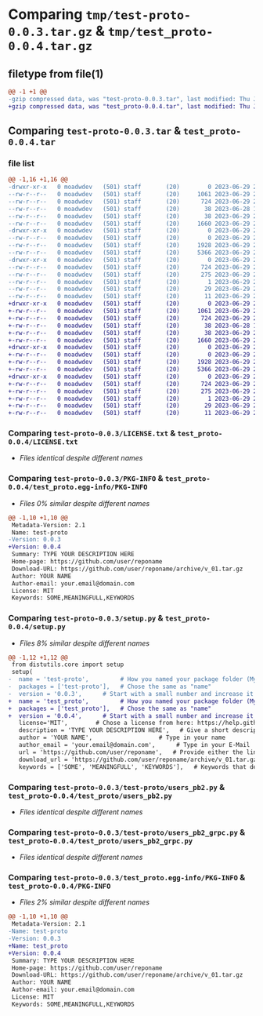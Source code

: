 # Comparing `tmp/test-proto-0.0.3.tar.gz` & `tmp/test_proto-0.0.4.tar.gz`

## filetype from file(1)

```diff
@@ -1 +1 @@
-gzip compressed data, was "test-proto-0.0.3.tar", last modified: Thu Jun 29 21:18:00 2023, max compression
+gzip compressed data, was "test_proto-0.0.4.tar", last modified: Thu Jun 29 21:28:23 2023, max compression
```

## Comparing `test-proto-0.0.3.tar` & `test_proto-0.0.4.tar`

### file list

```diff
@@ -1,16 +1,16 @@
-drwxr-xr-x   0 moadwdev   (501) staff       (20)        0 2023-06-29 21:18:00.711748 test-proto-0.0.3/
--rw-r--r--   0 moadwdev   (501) staff       (20)     1061 2023-06-29 21:09:14.000000 test-proto-0.0.3/LICENSE.txt
--rw-r--r--   0 moadwdev   (501) staff       (20)      724 2023-06-29 21:18:00.711646 test-proto-0.0.3/PKG-INFO
--rw-r--r--   0 moadwdev   (501) staff       (20)       38 2023-06-28 15:00:54.000000 test-proto-0.0.3/README.md
--rw-r--r--   0 moadwdev   (501) staff       (20)       38 2023-06-29 21:18:00.711778 test-proto-0.0.3/setup.cfg
--rw-r--r--   0 moadwdev   (501) staff       (20)     1660 2023-06-29 21:17:14.000000 test-proto-0.0.3/setup.py
-drwxr-xr-x   0 moadwdev   (501) staff       (20)        0 2023-06-29 21:18:00.710916 test-proto-0.0.3/test-proto/
--rw-r--r--   0 moadwdev   (501) staff       (20)        0 2023-06-29 21:18:00.000000 test-proto-0.0.3/test-proto/__init__.py
--rw-r--r--   0 moadwdev   (501) staff       (20)     1928 2023-06-29 21:18:00.000000 test-proto-0.0.3/test-proto/users_pb2.py
--rw-r--r--   0 moadwdev   (501) staff       (20)     5366 2023-06-29 21:18:00.000000 test-proto-0.0.3/test-proto/users_pb2_grpc.py
-drwxr-xr-x   0 moadwdev   (501) staff       (20)        0 2023-06-29 21:18:00.711473 test-proto-0.0.3/test_proto.egg-info/
--rw-r--r--   0 moadwdev   (501) staff       (20)      724 2023-06-29 21:18:00.000000 test-proto-0.0.3/test_proto.egg-info/PKG-INFO
--rw-r--r--   0 moadwdev   (501) staff       (20)      275 2023-06-29 21:18:00.000000 test-proto-0.0.3/test_proto.egg-info/SOURCES.txt
--rw-r--r--   0 moadwdev   (501) staff       (20)        1 2023-06-29 21:18:00.000000 test-proto-0.0.3/test_proto.egg-info/dependency_links.txt
--rw-r--r--   0 moadwdev   (501) staff       (20)       29 2023-06-29 21:18:00.000000 test-proto-0.0.3/test_proto.egg-info/requires.txt
--rw-r--r--   0 moadwdev   (501) staff       (20)       11 2023-06-29 21:18:00.000000 test-proto-0.0.3/test_proto.egg-info/top_level.txt
+drwxr-xr-x   0 moadwdev   (501) staff       (20)        0 2023-06-29 21:28:23.734028 test_proto-0.0.4/
+-rw-r--r--   0 moadwdev   (501) staff       (20)     1061 2023-06-29 21:09:14.000000 test_proto-0.0.4/LICENSE.txt
+-rw-r--r--   0 moadwdev   (501) staff       (20)      724 2023-06-29 21:28:23.733922 test_proto-0.0.4/PKG-INFO
+-rw-r--r--   0 moadwdev   (501) staff       (20)       38 2023-06-28 15:00:54.000000 test_proto-0.0.4/README.md
+-rw-r--r--   0 moadwdev   (501) staff       (20)       38 2023-06-29 21:28:23.734059 test_proto-0.0.4/setup.cfg
+-rw-r--r--   0 moadwdev   (501) staff       (20)     1660 2023-06-29 21:27:52.000000 test_proto-0.0.4/setup.py
+drwxr-xr-x   0 moadwdev   (501) staff       (20)        0 2023-06-29 21:28:23.733165 test_proto-0.0.4/test_proto/
+-rw-r--r--   0 moadwdev   (501) staff       (20)        0 2023-06-29 21:28:23.000000 test_proto-0.0.4/test_proto/__init__.py
+-rw-r--r--   0 moadwdev   (501) staff       (20)     1928 2023-06-29 21:28:23.000000 test_proto-0.0.4/test_proto/users_pb2.py
+-rw-r--r--   0 moadwdev   (501) staff       (20)     5366 2023-06-29 21:28:23.000000 test_proto-0.0.4/test_proto/users_pb2_grpc.py
+drwxr-xr-x   0 moadwdev   (501) staff       (20)        0 2023-06-29 21:28:23.733749 test_proto-0.0.4/test_proto.egg-info/
+-rw-r--r--   0 moadwdev   (501) staff       (20)      724 2023-06-29 21:28:23.000000 test_proto-0.0.4/test_proto.egg-info/PKG-INFO
+-rw-r--r--   0 moadwdev   (501) staff       (20)      275 2023-06-29 21:28:23.000000 test_proto-0.0.4/test_proto.egg-info/SOURCES.txt
+-rw-r--r--   0 moadwdev   (501) staff       (20)        1 2023-06-29 21:28:23.000000 test_proto-0.0.4/test_proto.egg-info/dependency_links.txt
+-rw-r--r--   0 moadwdev   (501) staff       (20)       29 2023-06-29 21:28:23.000000 test_proto-0.0.4/test_proto.egg-info/requires.txt
+-rw-r--r--   0 moadwdev   (501) staff       (20)       11 2023-06-29 21:28:23.000000 test_proto-0.0.4/test_proto.egg-info/top_level.txt
```

### Comparing `test-proto-0.0.3/LICENSE.txt` & `test_proto-0.0.4/LICENSE.txt`

 * *Files identical despite different names*

### Comparing `test-proto-0.0.3/PKG-INFO` & `test_proto-0.0.4/test_proto.egg-info/PKG-INFO`

 * *Files 0% similar despite different names*

```diff
@@ -1,10 +1,10 @@
 Metadata-Version: 2.1
 Name: test-proto
-Version: 0.0.3
+Version: 0.0.4
 Summary: TYPE YOUR DESCRIPTION HERE
 Home-page: https://github.com/user/reponame
 Download-URL: https://github.com/user/reponame/archive/v_01.tar.gz
 Author: YOUR NAME
 Author-email: your.email@domain.com
 License: MIT
 Keywords: SOME,MEANINGFULL,KEYWORDS
```

### Comparing `test-proto-0.0.3/setup.py` & `test_proto-0.0.4/setup.py`

 * *Files 8% similar despite different names*

```diff
@@ -1,12 +1,12 @@
 from distutils.core import setup
 setup(
-  name = 'test-proto',         # How you named your package folder (MyLib)
-  packages = ['test-proto'],   # Chose the same as "name"
-  version = '0.0.3',      # Start with a small number and increase it with every change you make
+  name = 'test_proto',         # How you named your package folder (MyLib)
+  packages = ['test_proto'],   # Chose the same as "name"
+  version = '0.0.4',      # Start with a small number and increase it with every change you make
   license='MIT',        # Chose a license from here: https://help.github.com/articles/licensing-a-repository
   description = 'TYPE YOUR DESCRIPTION HERE',   # Give a short description about your library
   author = 'YOUR NAME',                   # Type in your name
   author_email = 'your.email@domain.com',      # Type in your E-Mail
   url = 'https://github.com/user/reponame',   # Provide either the link to your github or to your website
   download_url = 'https://github.com/user/reponame/archive/v_01.tar.gz',    # I explain this later on
   keywords = ['SOME', 'MEANINGFULL', 'KEYWORDS'],   # Keywords that define your package best
```

### Comparing `test-proto-0.0.3/test-proto/users_pb2.py` & `test_proto-0.0.4/test_proto/users_pb2.py`

 * *Files identical despite different names*

### Comparing `test-proto-0.0.3/test-proto/users_pb2_grpc.py` & `test_proto-0.0.4/test_proto/users_pb2_grpc.py`

 * *Files identical despite different names*

### Comparing `test-proto-0.0.3/test_proto.egg-info/PKG-INFO` & `test_proto-0.0.4/PKG-INFO`

 * *Files 2% similar despite different names*

```diff
@@ -1,10 +1,10 @@
 Metadata-Version: 2.1
-Name: test-proto
-Version: 0.0.3
+Name: test_proto
+Version: 0.0.4
 Summary: TYPE YOUR DESCRIPTION HERE
 Home-page: https://github.com/user/reponame
 Download-URL: https://github.com/user/reponame/archive/v_01.tar.gz
 Author: YOUR NAME
 Author-email: your.email@domain.com
 License: MIT
 Keywords: SOME,MEANINGFULL,KEYWORDS
```

